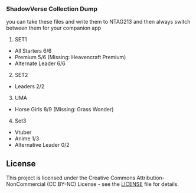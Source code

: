 ### ShadowVerse Collection Dump

you can take these files and write them to NTAG213 and then always switch between them for your companion app 

1. SET1
  + All Starters 6/6
  + Premium 5/6  (Missing: Heavencraft Premium)
  + Alternate Leader 6/6 


2. SET2
  + Leaders 2/2


3. UMA
  + Horse Girls 8/9  (Missing: Grass Wonder)

4. Set3
  + Vtuber
  + Anime 1/3
  + Alternative Leader 0/2


## License

This project is licensed under the Creative Commons Attribution-NonCommercial (CC BY-NC) License - see the [LICENSE](LICENSE) file for details.
